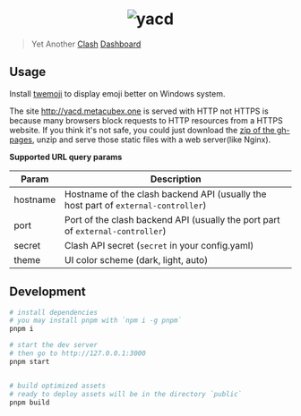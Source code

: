 <h1 align="center">
  <img src="https://user-images.githubusercontent.com/1166872/47954055-97e6cb80-dfc0-11e8-991f-230fd40481e5.png" alt="yacd">
</h1>

> Yet Another [Clash](https://github.com/yaling888/clash) [Dashboard](https://github.com/yaling888/clash-dashboard)

## Usage

Install [twemoji](https://github.com/mozilla/twemoji-colr/releases) to display emoji better on Windows system.


The site http://yacd.metacubex.one is served with HTTP not HTTPS is because many browsers block requests to HTTP resources from a HTTPS website. If you think it's not safe, you could just download the [zip of the gh-pages](https://github.com/yaling888/yacd/archive/gh-pages.zip), unzip and serve those static files with a web server(like Nginx).

**Supported URL query params**

| Param    | Description                                                                        |
| -------- | ---------------------------------------------------------------------------------- |
| hostname | Hostname of the clash backend API (usually the host part of `external-controller`) |
| port     | Port of the clash backend API (usually the port part of `external-controller`)     |
| secret   | Clash API secret (`secret` in your config.yaml)                                    |
| theme    | UI color scheme (dark, light, auto)                                                |

## Development

```sh
# install dependencies
# you may install pnpm with `npm i -g pnpm`
pnpm i

# start the dev server
# then go to http://127.0.0.1:3000
pnpm start


# build optimized assets
# ready to deploy assets will be in the directory `public`
pnpm build
```
